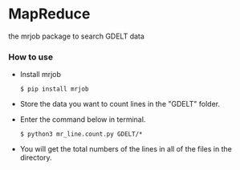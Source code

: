 # MapReduce
the mrjob package to search GDELT data

### How to use
- Install mrjob
  ~~~
  $ pip install mrjob
  ~~~

- Store the data you want to count lines in the "GDELT" folder.
- Enter the command below in terminal.
  ~~~
  $ python3 mr_line.count.py GDELT/*
  ~~~
  
- You will get the total numbers of the lines in all of the files in the directory.
